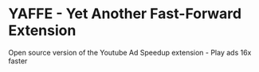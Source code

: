 # YAFFE - Yet Another Fast-Forward Extension
 Open source version of the Youtube Ad Speedup extension - Play ads 16x faster
